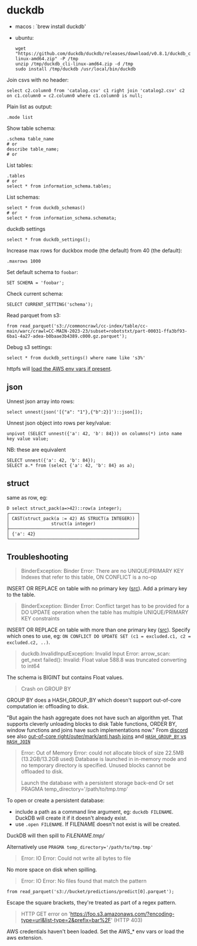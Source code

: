 # duckdb

- macos : `brew install duckdb'
- ubuntu:

  ```
  wget "https://github.com/duckdb/duckdb/releases/download/v0.8.1/duckdb_cli-linux-amd64.zip" -P /tmp
  unzip /tmp/duckdb_cli-linux-amd64.zip -d /tmp
  sudo install /tmp/duckdb /usr/local/bin/duckdb
  ```

Join csvs with no header:

```
select c2.column0 from 'catalog.csv' c1 right join 'catalog2.csv' c2 on c1.column0 = c2.column0 where c1.column0 is null;
```

Plain list as output:

```
.mode list
```

Show table schema:

```
.schema table_name
# or
describe table_name;
# or

```

List tables:

```
.tables
# or
select * from information_schema.tables;
```

List schemas:

```
select * from duckdb_schemas()
# or
select * from information_schema.schemata;
```

duckdb settings

```
select * from duckdb_settings();
```

Increase max rows for duckbox mode (the default) from 40 (the default):

```
.maxrows 1000
```

Set default schema to `foobar`:

```
SET SCHEMA = 'foobar';
```

Check current schema:

```
SELECT CURRENT_SETTING('schema');
```

Read parquet from s3:

```
from read_parquet('s3://commoncrawl/cc-index/table/cc-main/warc/crawl=CC-MAIN-2023-23/subset=robotstxt/part-00031-ffa3bf93-6ba1-4a27-adea-b0baae3b4389.c000.gz.parquet');
```

Debug s3 settings:

```
select * from duckdb_settings() where name like 's3%'
```

httpfs will [load the AWS env vars if present](https://github.com/duckdb/duckdb/pull/5419).

## json

Unnest json array into rows:

```
select unnest(json('[{"a": "1"},{"b":2}]')::json[]);
```

Unnest json object into rows per key/value:

```
unpivot (SELECT unnest({'a': 42, 'b': 84})) on columns(*) into name key value value;
```

NB: these are equivalent

```
SELECT unnest({'a': 42, 'b': 84});
SELECT a.* from (select {'a': 42, 'b': 84} as a);
```

## struct

same as row, eg:

```
D select struct_pack(a=>42)::row(a integer);
┌─────────────────────────────────────────────────┐
│ CAST(struct_pack(a := 42) AS STRUCT(a INTEGER)) │
│                struct(a integer)                │
├─────────────────────────────────────────────────┤
│ {'a': 42}                                       │
└─────────────────────────────────────────────────┘
```

## Troubleshooting

> BinderException: Binder Error: There are no UNIQUE/PRIMARY KEY Indexes that refer to this table, ON CONFLICT is a no-op

INSERT OR REPLACE on table with no primary key ([src](https://github.com/duckdb/duckdb/blob/11ebe39/src/planner/binder/statement/bind_insert.cpp#L271)). Add a primary key to the table.

> BinderException: Binder Error: Conflict target has to be provided for a DO UPDATE operation when the table has multiple UNIQUE/PRIMARY KEY constraints

INSERT OR REPLACE on table with more than one primary key ([src](https://github.com/duckdb/duckdb/blob/11ebe39/src/planner/binder/statement/bind_insert.cpp#L276)). Specify which ones to use, eg: `ON CONFLICT DO UPDATE SET (c1 = excluded.c1, c2 = excluded.c2, ..)`.

> duckdb.InvalidInputException: Invalid Input Error: arrow_scan: get_next failed(): Invalid: Float value 588.8 was truncated converting to int64

The schema is BIGINT but contains Float values.

> Crash on GROUP BY

GROUP BY does a HASH_GROUP_BY which doesn't support out-of-core computation ie: offloading to disk.

"But again the hash aggregate does not have such an algorithm yet. That supports cleverly unloading blocks to disk
Table functions, ORDER BY, window functions and joins have such implementations now." From [discord](https://discord.com/channels/909674491309850675/1041092095454224494/1041099620345983007) see also [out-of-core right/outer/mark/anti hash joins](https://github.com/duckdb/duckdb/pull/4970) and [`HASH_GROUP_BY` vs `HASH_JOIN`](https://github.com/duckdb/duckdb/issues/4292#issuecomment-1239355854)

> Error: Out of Memory Error: could not allocate block of size 22.5MB (13.2GB/13.2GB used)
> Database is launched in in-memory mode and no temporary directory is specified.
> Unused blocks cannot be offloaded to disk.
>
> Launch the database with a persistent storage back-end
> Or set PRAGMA temp_directory='/path/to/tmp.tmp'

To open or create a persistent database:

- include a path as a command line argument, eg: `duckdb FILENAME`. DuckDB will create it if it doesn't already exist.
- use `.open FILENAME`. If FILENAME doesn't not exist is will be created.

DuckDB will then spill to _FILENAME.tmp/_

Alternatively use `PRAGMA temp_directory='/path/to/tmp.tmp'`

> Error: IO Error: Could not write all bytes to file

No more space on disk when spilling.

> Error: IO Error: No files found that match the pattern

```
from read_parquet('s3://bucket/predictions/predict[0].parquet');
```

Escape the square brackets, they're treated as part of a regex pattern.

> HTTP GET error on 'https://foo.s3.amazonaws.com/?encoding-type=url&list-type=2&prefix=bar%2F' (HTTP 403)

AWS credentials haven't been loaded. Set the AWS\_\* env vars or load the aws extension.
